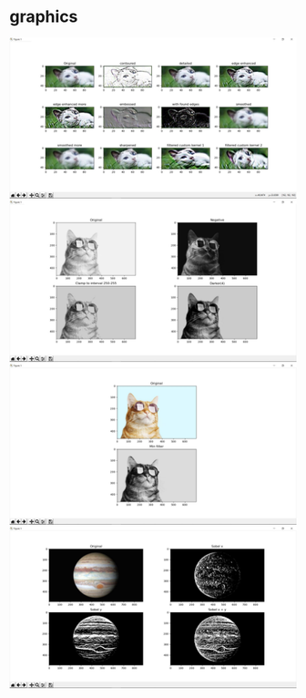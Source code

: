 # graphics
![filtering_with_PIL](filtering_with_PIL.JPG)
![gray_level_transformation](gray_level_transformation.JPG)
![min_filter](min_filter.JPG)
![sobel_edge_dection](sobel_edge_dection.JPG)
